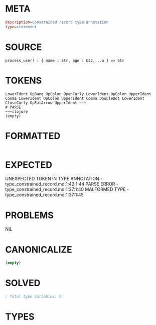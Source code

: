 # META
~~~ini
description=Constrained record type annotation
type=statement
~~~
# SOURCE
~~~roc
process_user! : { name : Str, age : U32, ..a } => Str
~~~
# TOKENS
~~~text
LowerIdent OpBang OpColon OpenCurly LowerIdent OpColon UpperIdent Comma LowerIdent OpColon UpperIdent Comma DoubleDot LowerIdent CloseCurly OpFatArrow UpperIdent ~~~
# PARSE
~~~clojure
(empty)
~~~
# FORMATTED
~~~roc

~~~
# EXPECTED
UNEXPECTED TOKEN IN TYPE ANNOTATION - type_constrained_record.md:1:42:1:44
PARSE ERROR - type_constrained_record.md:1:37:1:40
MALFORMED TYPE - type_constrained_record.md:1:37:1:45
# PROBLEMS
NIL
# CANONICALIZE
~~~clojure
(empty)
~~~
# SOLVED
~~~clojure
; Total type variables: 0
~~~
# TYPES
~~~roc
~~~

